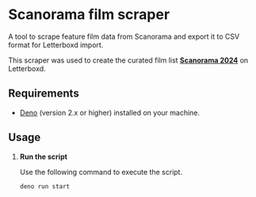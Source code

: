 # Scanorama film scraper

A tool to scrape feature film data from Scanorama and export it to CSV format
for Letterboxd import.

This scraper was used to create the curated film list **[Scanorama 2024](https://letterboxd.com/mat2s/list/scanorama-2024/)** on Letterboxd.

## Requirements

- [Deno](https://deno.com/) (version 2.x or higher) installed on your machine.

## Usage

1. **Run the script**

   Use the following command to execute the script.

   ```bash
   deno run start
   ```

